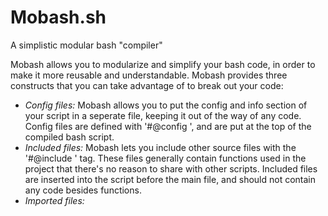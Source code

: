 Mobash.sh
=========

A simplistic modular bash "compiler"

Mobash allows you to modularize and simplify your bash code, in order to make it more reusable and understandable.  Mobash provides three constructs that you can take advantage of to break out your code:

*	*Config files:* Mobash allows you to put the config and info section of your script in a seperate file, keeping it out of the way of any code.  Config files are defined with '#@config <filename>', and are put at the top of the compiled bash script.
*	*Included files:*  Mobash lets you include other source files with the '#@include <filename>' tag.  These files generally contain functions used in the project that there's no reason to share with other scripts.  Included files are inserted into the script before the main file, and should not contain any code besides functions.
*	*Imported files:* 
